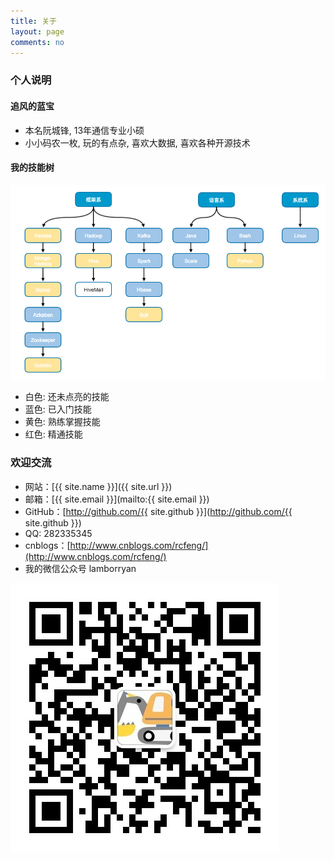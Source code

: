 ```yaml
---
title: 关于
layout: page
comments: no
---
```


### 个人说明

#### 追风的蓝宝

* 本名阮城锋, 13年通信专业小硕
* 小小码农一枚, 玩的有点杂, 喜欢大数据, 喜欢各种开源技术

#### 我的技能树
![img](../image/jinengshu.png)

* 白色: 还未点亮的技能
* 蓝色: 已入门技能
* 黄色: 熟练掌握技能
* 红色: 精通技能

### 欢迎交流

* 网站：[{{ site.name }}]({{ site.url }})
* 邮箱：[{{ site.email }}](mailto:{{ site.email }})
* GitHub：[http://github.com/{{ site.github }}](http://github.com/{{ site.github }})
* QQ: 282335345
* cnblogs：[http://www.cnblogs.com/rcfeng/](http://www.cnblogs.com/rcfeng/)
* 我的微信公众号 lamborryan

![img](../image/weixin.jpg)
